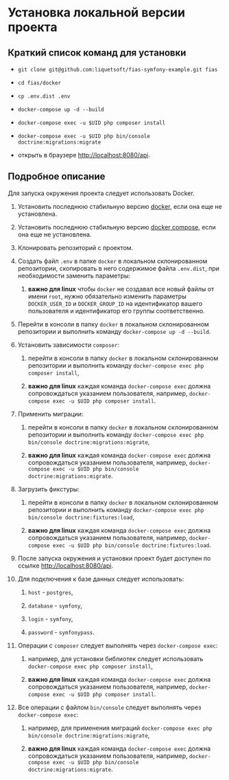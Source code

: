 Установка локальной версии проекта
==================================



Краткий список команд для установки
-----------------------------------

* `git clone git@github.com:liquetsoft/fias-symfony-example.git fias`

* `cd fias/docker`

* `cp .env.dist .env`

* `docker-compose up -d --build`

* `docker-compose exec -u $UID php composer install`

* `docker-compose exec -u $UID php bin/console doctrine:migrations:migrate`

* открыть в браузере [http://localhost:8080/api](http://localhost:8080/api).



Подробное описание
------------------

Для запуска окружения проекта следует использовать Docker.

1. Установить последнюю стабильную версию [docker](https://docs.docker.com/install/linux/docker-ce/ubuntu/), если она еще не установлена.

2. Установить последнюю стабильную версию [docker compose](https://docs.docker.com/compose/install/), если она еще не установлена.

3. Клонировать репозиторий с проектом.

4. Создать файл `.env` в папке `docker` в локальном склонированном репозитории, скопировать в него содержимое файла `.env.dist`, при необходимости заменить параметры:

    1. **важно для linux** чтобы `docker` не создавал все новый файлы от имени `root`, нужно обязательно изменить параметры `DOCKER_USER_ID` и `DOCKER_GROUP_ID` на идентификатор вашего пользователя и идентификатор его группы соответственно.

5. Перейти в консоли в папку `docker` в локальном склонированном репозитории и выполнить команду `docker-compose up -d --build`.

6. Установить зависимости `composer`:

    1. перейти в консоли в папку `docker` в локальном склонированном репозитории и выполнить команду `docker-compose exec php composer install`,

    2. **важно для linux** каждая команда `docker-compose exec` должна сопровождаться указанием пользователя, например, `docker-compose exec -u $UID php composer install`.

7. Применить миграции:

    1. перейти в консоли в папку `docker` в локальном склонированном репозитории и выполнить команду `docker-compose exec php bin/console doctrine:migrations:migrate`,

    2. **важно для linux** каждая команда `docker-compose exec` должна сопровождаться указанием пользователя, например, `docker-compose exec -u $UID php bin/console doctrine:migrations:migrate`.

8. Загрузить фикстуры:

    1. перейти в консоли в папку `docker` в локальном склонированном репозитории и выполнить команду `docker-compose exec php bin/console doctrine:fixtures:load`,

    2. **важно для linux** каждая команда `docker-compose exec` должна сопровождаться указанием пользователя, например, `docker-compose exec -u $UID php bin/console doctrine:fixtures:load`.

9. После запуска окружения и установки проект будет доступен по ссылке [http://localhost:8080/api](http://localhost:8080/api).

10. Для подключения к базе данных следует использовать:

    1. `host` - `postgres`,

    2. `database` - `symfony`,

    3. `login` - `symfony`,

    4. `password` - `symfonypass`.


11. Операции с `composer` следует выполнять через `docker-compose exec`:

    1. например, для установки библиотек следует использовать `docker-compose exec php composer install`,

    2. **важно для linux** каждая команда `docker-compose exec` должна сопровождаться указанием пользователя, например, `docker-compose exec -u $UID php composer install`.

12. Все операции с файлом `bin/console` следует выполнять через `docker-compose exec`:

    1. например, для применения миграций `docker-compose exec php bin/console doctrine:migrations:migrate`,

    2. **важно для linux** каждая команда `docker-compose exec` должна сопровождаться указанием пользователя, например, `docker-compose exec -u $UID php bin/console doctrine:migrations:migrate`.

